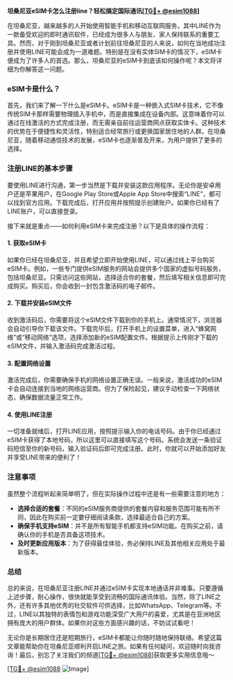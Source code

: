 **坦桑尼亚eSIM卡怎么注册line？轻松搞定国际通讯[[TG💪+ @esim1088](https://t.me/s/esim1088)]**

在坦桑尼亚，越来越多的人开始使用智能手机和移动互联网服务，其中LINE作为一款备受欢迎的即时通讯软件，已经成为很多人与朋友、家人保持联系的重要工具。然而，对于刚到坦桑尼亚或者计划前往坦桑尼亚的人来说，如何在当地成功注册并使用LINE可能会成为一道难题。特别是在没有实体SIM卡的情况下，eSIM卡便成为了许多人的首选。那么，坦桑尼亚的eSIM卡到底该如何操作呢？本文将详细为你解答这一问题。

### eSIM卡是什么？

首先，我们来了解一下什么是eSIM卡。eSIM卡是一种嵌入式SIM卡技术，它不像传统SIM卡那样需要物理插入手机中，而是直接集成在设备内部。这意味着你可以通过在线激活的方式完成注册，而无需亲自前往运营商网点获取实体卡。这种技术的优势在于便捷性和灵活性，特别适合经常旅行或更换国家居住地的人群。在坦桑尼亚，随着移动通信技术的发展，eSIM卡也逐渐普及开来，为用户提供了更多的选择。

### 注册LINE的基本步骤

要使用LINE进行沟通，第一步当然是下载并安装这款应用程序。无论你是安卓用户还是苹果用户，在Google Play Store或Apple App Store中搜索“LINE”，都可以找到官方应用。下载完成后，打开应用并按照提示创建账户。如果你已经有了LINE账户，可以直接登录。

接下来就是重点——如何利用eSIM卡来完成注册？以下是具体的操作流程：

#### 1. 获取eSIM卡

如果你已经在坦桑尼亚，并且希望立即开始使用LINE，可以通过线上平台购买eSIM卡。例如，一些专门提供eSIM服务的网站会提供多个国家的虚拟号码服务，包括坦桑尼亚。只需访问这些网站，选择适合你的套餐，然后填写相关信息即可完成购买。购买后，你会收到一封包含激活码的电子邮件。

#### 2. 下载并安装eSIM文件

收到激活码后，你需要将这个eSIM文件下载到你的手机上。通常情况下，浏览器会自动引导你下载该文件。下载完毕后，打开手机上的设置菜单，进入“蜂窝网络”或“移动网络”选项，选择添加新的eSIM配置文件。根据提示上传刚才下载的eSIM文件，并输入激活码完成激活过程。

#### 3. 配置网络设置

激活完成后，你需要确保手机的网络设置正确无误。一般来说，激活成功的eSIM卡会自动连接到当地的网络运营商。但为了保险起见，建议手动检查一下网络状态，确保数据流量正常工作。

#### 4. 使用LINE注册

一切准备就绪后，打开LINE应用，按照提示输入你的电话号码。由于你已经通过eSIM卡获得了本地号码，所以这里可以直接填写这个号码。系统会发送一条验证码短信至你的新号码，输入验证码后即可完成注册。此时，你就可以开始添加好友并享受LINE带来的便利了！

### 注意事项

虽然整个流程听起来简单明了，但在实际操作过程中还是有一些需要注意的地方：

- **选择合适的套餐**：不同的eSIM服务商提供的套餐内容和服务范围可能有所不同，因此在购买前一定要仔细阅读条款，选择最适合自己的方案。
- **确保手机支持eSIM**：并不是所有智能手机都支持eSIM功能。在购买之前，请确认你的手机是否具备这项技术。
- **及时更新应用版本**：为了获得最佳体验，务必保持LINE及其他相关应用处于最新版本。

### 总结

总的来说，在坦桑尼亚注册LINE并通过eSIM卡实现本地通话并非难事。只要遵循上述步骤，耐心操作，很快就能享受到流畅的国际通讯体验。当然，除了LINE之外，还有许多其他优秀的社交软件可供选择，比如WhatsApp、Telegram等。不过，LINE以其独特的表情包和游戏功能深受广大用户的喜爱，尤其是在亚洲地区拥有庞大的用户群体。如果你对这些方面感兴趣的话，不妨试试看吧！

无论你是长期居住还是短期旅行，eSIM卡都能让你随时随地保持联络。希望这篇文章能帮助你在坦桑尼亚顺利开启LINE之旅。如果有任何疑问，欢迎随时向我咨询！最后，别忘了关注我们的频道[[TG💪+ @esim1088](https://t.me/s/esim1088)]获取更多实用信息哦～

[[TG💪+ @esim1088](https://t.me/s/esim1088) ![Image](https://i.postimg.cc/4NQfJmqS/Snipaste-2025-05-13-00-14-12.png)]